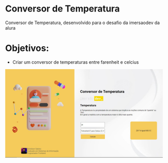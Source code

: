 # Conversor de Temperatura
Conversor de Temperatura, desenvolvido para o desafio da imersaodev da alura

# Objetivos:
* Criar um conversor de temperaturas entre farenheit e celcius

<img src="images/template.jpg" />
